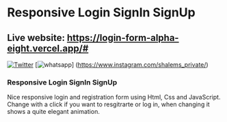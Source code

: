 # Responsive Login SignIn SignUp

## Live website: https://login-form-alpha-eight.vercel.app/#


[![Twitter](https://img.shields.io/twitter/url/https/github.com/nauvalazhar/bootstrap-5-login-page/.svg?style=social)](https://twitter.com/ShalemVajrapu) [![whatsapp](https://img.shields.io/badge/WhatsApp-25D366?style=for-the-badge&logo=whatsapp&logoColor=white)] (https://www.instagram.com/shalems_private/)



### Responsive Login SignIn SignUp
Nice responsive login and registration form using Html, Css and JavaScript. Change with a click if you want to resgitrarte or log in, when changing it shows a quite elegant animation.



